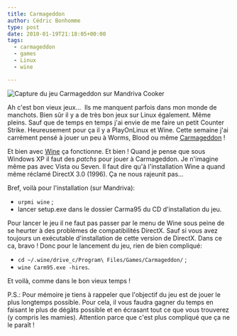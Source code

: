 ```yaml
---
title: Carmageddon
author: Cédric Bonhomme
type: post
date: 2010-01-19T21:18:05+00:00
tags:
  - carmageddon
  - games
  - Linux
  - wine

---
```

![Capture du jeu Carmageddon sur Mandriva Cooker](/images/blog/2014/08/carmageddon3.png)

Ah c'est bon vieux jeux…  Ils me manquent parfois dans mon monde de manchots.
Bien sûr il y a de très bon jeux sur Linux également. Même pleins. Sauf que de
temps en temps j'ai envie de me faire un petit Counter Strike.
Heureusement pour ça il y a PlayOnLinux et Wine.
Cette semaine j'ai carrément pensé à jouer un peu à Worms, Blood ou même
[Carmageddon](http://en.wikipedia.org/wiki/Carmageddon) !

Et bien avec [Wine](https://www.winehq.org) ça fonctionne. Et bien !
Quand je pense que sous Windows XP il faut des _patchs_ pour jouer à Carmageddon.
Je n'imagine même pas avec Vista ou Seven. Il faut dire qu'à l'installation Wine
a quand même réclamé DirectX 3.0 (1996). Ça ne nous rajeunit pas…

Bref, voilà pour l'installation (sur Mandriva):
  
- ``urpmi wine`` ;
- lancer setup.exe dans le dossier Carma95 du CD d'installation du jeu.

Pour lancer le jeu il ne faut pas passer par le menu de Wine sous peine de se
heurter à des problèmes de compatibilités DirectX. Sauf si vous avez toujours
un exécutable d'installation de cette version de DirectX. Dans ce ca, bravo !
Donc pour le lancement du jeu, rien de bien compliqué:
  
- ``cd ~/.wine/drive_c/Program\ Files/Games/Carmageddon/`` ;
- ``wine Carm95.exe -hires``.

Et voilà, comme dans le bon vieux temps !

P.S.: Pour mémoire je tiens à rappeler que l'objectif du jeu est de jouer le
plus longtemps possible. Pour cela, il vous faudra gagner du temps en faisant
le plus de dégâts possible et en écrasant tout ce que vous trouverez
(y compris les mamies). Attention parce que c'est plus compliqué que ça ne le
paraît !

